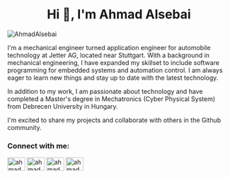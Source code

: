 <h1 align="center">Hi 👋, I'm Ahmad Alsebai</h1>


<p align="left"> <img src="https://komarev.com/ghpvc/?username=AhmadAlsebai&label=Profile%20views&color=0e75b6&style=flat" alt="AhmadAlsebai" /> </p>

I'm a mechanical engineer turned application engineer for automobile technology at Jetter AG, located near Stuttgart. With a background in mechanical engineering, I have expanded my skillset to include software programming for embedded systems and automation control. I am always eager to learn new things and stay up to date with the latest technology.

In addition to my work, I am passionate about technology and have completed a Master's degree in Mechatronics (Cyber Physical System) from Debrecen University in Hungary.

I'm excited to share my projects and collaborate with others in the Github community.


<h3 align="left">Connect with me:</h3>
<p align="left">

<a href="https://www.linkedin.com/in/ahmadzakialsebai/" target="blank"><img align="center" src="https://raw.githubusercontent.com/rahuldkjain/github-profile-readme-generator/master/src/images/icons/Social/linked-in-alt.svg" alt="ahmadalsebai" height="30" width="40" /></a>
<a href="https://instagram.com/ahmadalsebai7" target="blank"><img align="center" src="https://raw.githubusercontent.com/rahuldkjain/github-profile-readme-generator/master/src/images/icons/Social/instagram.svg" alt="ahmadalsebai" height="30" width="40" /></a>
<a href="https://www.youtube.com/c/ahmadAlsebai" target="blank"><img align="center" src="https://raw.githubusercontent.com/rahuldkjain/github-profile-readme-generator/master/src/images/icons/Social/youtube.svg" alt="ahmadalsebai" height="30" width="40" /></a>
<a href="https://www.youtube.com/c/ahmadzakialsebai" target="blank"><img align="center" src="https://raw.githubusercontent.com/rahuldkjain/github-profile-readme-generator/master/src/images/icons/Social/facebook.svg" alt="ahmadalsebai" height="30" width="40" /></a>
</p>
<!--
<p><img align="Center" src="https://github-readme-stats.vercel.app/api/top-langs?username=AhmadAlsebai&show_icons=true&locale=en&layout=compact" alt="AhmadAlsebai" /></p>

 ![Top Langs](https://github-readme-stats.vercel.app/api/top-langs?username=AhmadAlsebai&show_icons=true&locale=en&layout=compact)-->

<p>&nbsp;<img align="center" src="https://github-readme-stats.vercel.app/api?username=AhmadAlsebai&show_icons=true&locale=en" alt="AhmadAlsebai" /></p>

<p><img align="center" src="https://github-readme-streak-stats.herokuapp.com/?user=AhmadAlsebai&" alt="melvinasare1" /></p>



<!--
**AhmadAlsebai/ahmadalsebai** is a ✨ _special_ ✨ repository because its `README.md` (this file) appears on your GitHub profile.

Here are some ideas to get you started:

- 🔭 I’m currently working on ...
- 🌱 I’m currently learning ...
- 👯 I’m looking to collaborate on ...
- 🤔 I’m looking for help with ...
- 💬 Ask me about ...
- 📫 How to reach me: ...
- 😄 Pronouns: ...
- ⚡ Fun fact: ...

AhmadAlsebai

-->
